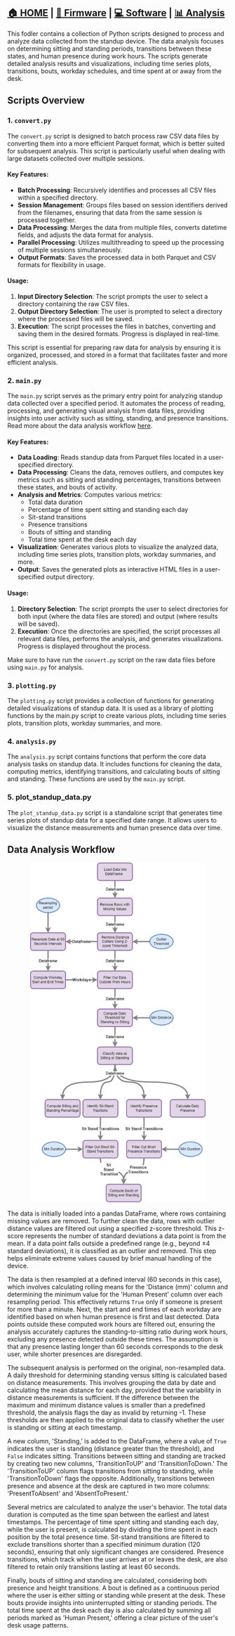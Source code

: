 ## [🏠 HOME](../README.md) | [🔧 Firmware](../Firmware/README.md) | [💻 Software](../Software/README.md) | [📊 Analysis](./README.md)
This fodler contains a collection of Python scripts designed to process and analyze data collected from the standup device. The data analysis focuses on determining sitting and standing periods, transitions between these states, and human presence during work hours. The scripts generate detailed analysis results and visualizations, including time series plots, transitions, bouts, workday schedules, and time spent at or away from the desk.

## Scripts Overview

### 1. `convert.py`
The `convert.py` script is designed to batch process raw CSV data files by converting them into a more efficient Parquet format, which is better suited for subsequent analysis. This script is particularly useful when dealing with large datasets collected over multiple sessions.

#### Key Features:
- **Batch Processing**: Recursively identifies and processes all CSV files within a specified directory.
- **Session Management**: Groups files based on session identifiers derived from the filenames, ensuring that data from the same session is processed together.
- **Data Processing**: Merges the data from multiple files, converts datetime fields, and adjusts the data format for analysis.
- **Parallel Processing**: Utilizes multithreading to speed up the processing of multiple sessions simultaneously.
- **Output Formats**: Saves the processed data in both Parquet and CSV formats for flexibility in usage.

#### Usage:
1. **Input Directory Selection**: The script prompts the user to select a directory containing the raw CSV files.
2. **Output Directory Selection**: The user is prompted to select a directory where the processed files will be saved.
3. **Execution**: The script processes the files in batches, converting and saving them in the desired formats. Progress is displayed in real-time.

This script is essential for preparing raw data for analysis by ensuring it is organized, processed, and stored in a format that facilitates faster and more efficient analysis.

### 2. `main.py`

The `main.py` script serves as the primary entry point for analyzing standup data collected over a specified period. It automates the process of reading, processing, and generating visual analysis from data files, providing insights into user activity such as sitting, standing, and presence transitions. Read more about the data analysis workflow [here](#data-analysis-workflow).

#### Key Features:
- **Data Loading**: Reads standup data from Parquet files located in a user-specified directory.
- **Data Processing**: Cleans the data, removes outliers, and computes key metrics such as sitting and standing percentages, transitions between these states, and bouts of activity.
- **Analysis and Metrics**: Computes various metrics:
  -  Total data duration
  - Percentage of time spent sitting and standing each day
  - Sit-stand transitions
  - Presence transitions
  - Bouts of sitting and standing
  - Total time spent at the desk each day
- **Visualization**: Generates various plots to visualize the analyzed data, including time series plots, transition plots, workday summaries, and more.
- **Output**: Saves the generated plots as interactive HTML files in a user-specified output directory.

#### Usage:
1. **Directory Selection**: The script prompts the user to select directories for both input (where the data files are stored) and output (where results will be saved).
2. **Execution**: Once the directories are specified, the script processes all relevant data files, performs the analysis, and generates visualizations. Progress is displayed throughout the process.

Make sure to have run the `convert.py` script on the raw data files before using `main.py` for analysis.

### 3. `plotting.py`
The `plotting.py` script provides a collection of functions for generating detailed visualizations of standup data. It is used as a library of plotting functions by the main.py script to create various plots, including time series plots, transition plots, workday summaries, and more.

### 4. `analysis.py`
The `analysis.py` script contains functions that perform the core data analysis tasks on standup data. It includes functions for cleaning the data, computing metrics, identifying transitions, and calculating bouts of sitting and standing. These functions are used by the `main.py` script.

### 5. plot_standup_data.py
The `plot_standup_data.py` script is a standalone script that generates time series plots of standup data for a specified date range. It allows users to visualize the distance measurements and human presence data over time.
 



## Data Analysis Workflow 
<p align="center">
        <img src="../Documentation/Standup Data Analysis Flow Chart.png" width="400">
</p>

The data is initially loaded into a pandas DataFrame, where rows containing missing values are removed. To further clean the data, rows with outlier distance values are filtered out using a specified z-score threshold. This z-score represents the number of standard deviations a data point is from the mean. If a data point falls outside a predefined range (e.g., beyond ±4 standard deviations), it is classified as an outlier and removed. This step helps eliminate extreme values caused by brief manual handling of the device.

The data is then resampled at a defined interval (60 seconds in this case), which involves calculating rolling means for the 'Distance (mm)' column and determining the minimum value for the 'Human Present' column over each resampling period. This effectively returns `True` only if someone is present for more than a minute. Next, the start and end times of each workday are identified based on when human presence is first and last detected. Data points outside these computed work hours are filtered out, ensuring the analysis accurately captures the standing-to-sitting ratio during work hours, excluding any presence detected outside these times. The assumption is that any presence lasting longer than 60 seconds corresponds to the desk user, while shorter presences are disregarded.


The subsequent analysis is performed on the original, non-resampled data. A daily threshold for determining standing versus sitting is calculated based on distance measurements. This involves grouping the data by date and calculating the mean distance for each day, provided that the variability in distance measurements is sufficient. If the difference between the maximum and minimum distance values is smaller than a predefined threshold, the analysis flags the day as invalid by returning -1. These thresholds are then applied to the original data to classify whether the user is standing or sitting at each timestamp.

A new column, 'Standing,' is added to the DataFrame, where a value of `True` indicates the user is standing (distance greater than the threshold), and `False` indicates sitting. Transitions between sitting and standing are tracked by creating two new columns, 'TransitionToUP' and 'TransitionToDown.' The 'TransitionToUP' column flags transitions from sitting to standing, while 'TransitionToDown' flags the opposite. Additionally, transitions between presence and absence at the desk are captured in two more columns: 'PresentToAbsent' and 'AbsentToPresent.'

Several metrics are calculated to analyze the user's behavior. The total data duration is computed as the time span between the earliest and latest timestamps. The percentage of time spent sitting and standing each day, while the user is present, is calculated by dividing the time spent in each position by the total presence time. Sit-stand transitions are filtered to exclude transitions shorter than a specified minimum duration (120 seconds), ensuring that only significant changes are considered. Presence transitions, which track when the user arrives at or leaves the desk, are also filtered to retain only transitions lasting at least 60 seconds.

Finally, bouts of sitting and standing are calculated, considering both presence and height transitions. A bout is defined as a continuous period where the user is either sitting or standing while present at the desk. These bouts provide insights into uninterrupted sitting or standing periods. The total time spent at the desk each day is also calculated by summing all periods marked as 'Human Present,' offering a clear picture of the user's desk usage patterns.